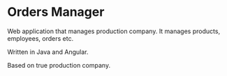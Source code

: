 # Orders Manager
Web application that manages production company. It manages products, employees, orders etc.

Written in Java and Angular.

Based on true production company.
